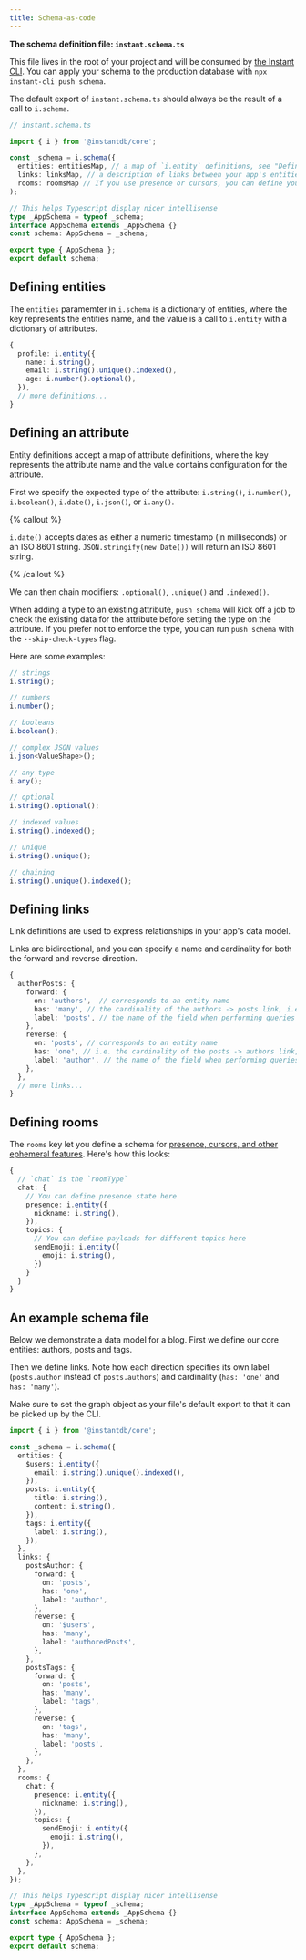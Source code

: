 ```yaml
---
title: Schema-as-code
---
```


**The schema definition file: `instant.schema.ts`**

This file lives in the root of your project and will be consumed by [the Instant CLI](/docs/cli). You can apply your schema to the production database with `npx instant-cli push schema`.

The default export of `instant.schema.ts` should always be the result of a call to `i.schema`.

```typescript
// instant.schema.ts

import { i } from '@instantdb/core';

const _schema = i.schema({
  entities: entitiesMap, // a map of `i.entity` definitions, see "Defining entities" below
  links: linksMap, // a description of links between your app's entities, see "Defining links" below
  rooms: roomsMap // If you use presence or cursors, you can define your schema for them here
);

// This helps Typescript display nicer intellisense
type _AppSchema = typeof _schema;
interface AppSchema extends _AppSchema {}
const schema: AppSchema = _schema;

export type { AppSchema };
export default schema;
```

## Defining entities

The `entities` paramemter in `i.schema` is a dictionary of entities, where the key represents the entities name, and the value is a call to `i.entity` with a dictionary of attributes.

```typescript
{
  profile: i.entity({
    name: i.string(),
    email: i.string().unique().indexed(),
    age: i.number().optional(),
  }),
  // more definitions...
}
```

## Defining an attribute

Entity definitions accept a map of attribute definitions, where the key represents the attribute name and the value contains configuration for the attribute.

First we specify the expected type of the attribute: `i.string()`, `i.number()`, `i.boolean()`, `i.date()`, `i.json()`, or `i.any()`.

{% callout %}

`i.date()` accepts dates as either a numeric timestamp (in milliseconds) or an ISO 8601 string. `JSON.stringify(new Date())` will return an ISO 8601 string.

{% /callout %}

We can then chain modifiers: `.optional()`, `.unique()` and `.indexed()`.

When adding a type to an existing attribute, `push schema` will kick off a job to check the existing data for the attribute before setting the type on the attribute. If you prefer not to enforce the type, you can run `push schema` with the `--skip-check-types` flag.

Here are some examples:

```typescript
// strings
i.string();

// numbers
i.number();

// booleans
i.boolean();

// complex JSON values
i.json<ValueShape>();

// any type
i.any();

// optional
i.string().optional();

// indexed values
i.string().indexed();

// unique
i.string().unique();

// chaining
i.string().unique().indexed();
```

## Defining links

Link definitions are used to express relationships in your app's data model.

Links are bidirectional, and you can specify a name and cardinality for both the forward and reverse direction.

```typescript
{
  authorPosts: {
    forward: {
      on: 'authors',  // corresponds to an entity name
      has: 'many', // the cardinality of the authors -> posts link, i.e. "authors have many posts"
      label: 'posts', // the name of the field when performing queries with InstaQL
    },
    reverse: {
      on: 'posts', // corresponds to an entity name
      has: 'one', // i.e. the cardinality of the posts -> authors link, "posts have one author"
      label: 'author', // the name of the field when performing queries with InstaQL
    },
  },
  // more links...
}
```

## Defining rooms

The `rooms` key let you define a schema for [presence, cursors, and other ephemeral features](./presence-and-topics.md). Here's how this looks:

```typescript
{
  // `chat` is the `roomType`
  chat: {
    // You can define presence state here
    presence: i.entity({
      nickname: i.string(),
    }),
    topics: {
      // You can define payloads for different topics here
      sendEmoji: i.entity({
        emoji: i.string(),
      })
    }
  }
}
```

## An example schema file

Below we demonstrate a data model for a blog. First we define our core entities: authors, posts and tags.

Then we define links. Note how each direction specifies its own label (`posts.author` instead of `posts.authors`) and cardinality (`has: 'one'` and `has: 'many'`).

Make sure to set the graph object as your file's default export to that it can be picked up by the CLI.

```typescript
import { i } from '@instantdb/core';

const _schema = i.schema({
  entities: {
    $users: i.entity({
      email: i.string().unique().indexed(),
    }),
    posts: i.entity({
      title: i.string(),
      content: i.string(),
    }),
    tags: i.entity({
      label: i.string(),
    }),
  },
  links: {
    postsAuthor: {
      forward: {
        on: 'posts',
        has: 'one',
        label: 'author',
      },
      reverse: {
        on: '$users',
        has: 'many',
        label: 'authoredPosts',
      },
    },
    postsTags: {
      forward: {
        on: 'posts',
        has: 'many',
        label: 'tags',
      },
      reverse: {
        on: 'tags',
        has: 'many',
        label: 'posts',
      },
    },
  },
  rooms: {
    chat: {
      presence: i.entity({
        nickname: i.string(),
      }),
      topics: {
        sendEmoji: i.entity({
          emoji: i.string(),
        }),
      },
    },
  },
});

// This helps Typescript display nicer intellisense
type _AppSchema = typeof _schema;
interface AppSchema extends _AppSchema {}
const schema: AppSchema = _schema;

export type { AppSchema };
export default schema;
```
